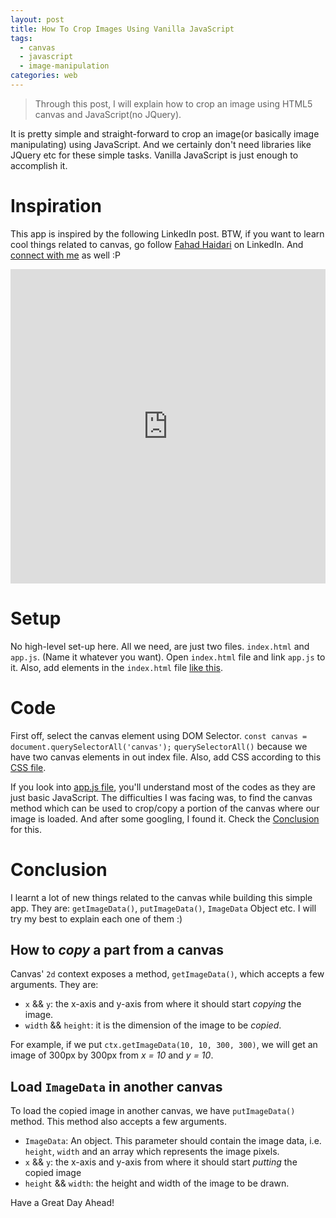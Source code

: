 ```yaml
---
layout: post
title: How To Crop Images Using Vanilla JavaScript
tags:
  - canvas
  - javascript
  - image-manipulation
categories: web
---
```


> Through this post, I will explain how to crop an image using HTML5 canvas and JavaScript(no JQuery).

It is pretty simple and straight-forward to crop an image(or basically image manipulating) using JavaScript. And we certainly don't need libraries like JQuery etc for these simple tasks. Vanilla JavaScript is just enough to accomplish it.

# Inspiration

This app is inspired by the following LinkedIn post. BTW, if you want to learn cool things related to canvas, go follow [Fahad Haidari](https://www.linkedin.com/in/fahadhaidari/) on LinkedIn. And [connect with me](http://www.linkedin.com/in/thisisabdus) as well :P

<iframe src="https://www.linkedin.com/embed/feed/update/urn:li:ugcPost:6525635520746315776" allowfullscreen="true"  width="100%" height="503" frameborder="0"></iframe>

# Setup

No high-level set-up here. All we need, are just two files. `index.html` and `app.js`. (Name it whatever you want). Open `index.html` file and link `app.js` to it. Also, add elements in the `index.html` file [like this](https://code.thisisabdus.dev/web-dev/copy-image-selection/index.html).

# Code

First off, select the canvas element using DOM Selector. `const canvas = document.querySelectorAll('canvas');` `querySelectorAll()` because we have two canvas elements in out index file. Also, add CSS according to this [CSS file](https://code.thisisabdus.dev/web-dev/copy-image-selection/style.css).

If you look into [app.js file](https://code.thisisabdus.dev/web-dev/copy-image-selection/app.js), you'll understand most of the codes as they are just basic JavaScript. The difficulties I was facing was, to find the canvas method which can be used to crop/copy a portion of the canvas where our image is loaded. And after some googling, I found it. Check the [Conclusion](#conclusion) for this.

# Conclusion

I learnt a lot of new things related to the canvas while building this simple app. They are: `getImageData()`, `putImageData()`, `ImageData` Object etc. I will try my best to explain each one of them :)

## How to _copy_ a part from a canvas

Canvas' `2d` context exposes a method, `getImageData()`, which accepts a few arguments. They are:

- `x` && `y`: the x-axis and y-axis from where it should start _copying_ the image.
- `width` && `height`: it is the dimension of the image to be _copied_.

For example, if we put `ctx.getImageData(10, 10, 300, 300)`, we will get an image of 300px by 300px from _x = 10_ and _y = 10_.

## Load `ImageData` in another canvas

To load the copied image in another canvas, we have `putImageData()` method. This method also accepts a few arguments.

- `ImageData`: An object. This parameter should contain the image data, i.e. `height`, `width` and an array which represents the image pixels.
- `x` && `y`: the x-axis and y-axis from where it should start _putting_ the copied image
- `height` && `width`: the height and width of the image to be drawn.

Have a Great Day Ahead!
